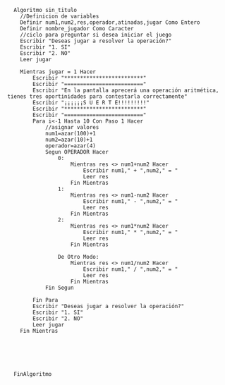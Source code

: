       Algoritmo sin_titulo
      	//Definicion de variables
      	Definir num1,num2,res,operador,atinadas,jugar Como Entero
      	Definir nombre_jugador Como Caracter
      	//ciclo para preguntar si desea iniciar el juego
      	Escribir "Deseas jugar a resolver la operación?"
      	Escribir "1. SI"
      	Escribir "2. NO"
      	Leer jugar
      	
      	Mientras jugar = 1 Hacer
      		Escribir "*************************"
      		Escribir "========================="
      		Escribir "En la pantalla aprecerá una operación aritmética, tienes tres oportinidades para contestarla correctamente"
      		Escribir "¡¡¡¡¡¡S U E R T E!!!!!!!!!"
      		Escribir "*************************"
      		Escribir "========================="
      		Para i<-1 Hasta 10 Con Paso 1 Hacer
      			//asignar valores
      			num1=azar(100)+1
      			num2=azar(10)+1
      			operador=azar(4)
      			Segun OPERADOR Hacer
      				0:
      					Mientras res <> num1+num2 Hacer
      						Escribir num1," + ",num2," = "
      						Leer res
      					Fin Mientras
      				1:
      					Mientras res <> num1-num2 Hacer
      						Escribir num1," - ",num2," = "
      						Leer res
      					Fin Mientras
      				2:
      					Mientras res <> num1*num2 Hacer
      						Escribir num1," * ",num2," = "
      						Leer res
      					Fin Mientras
      	
      				De Otro Modo:
      					Mientras res <> num1/num2 Hacer
      						Escribir num1," / ",num2," = "
      						Leer res
      					Fin Mientras
      			Fin Segun
      			
      		Fin Para
      		Escribir "Deseas jugar a resolver la operación?"
      		Escribir "1. SI"
      		Escribir "2. NO"
      		Leer jugar
      	Fin Mientras
      	
      	
      	
      	
      	
      	
      FinAlgoritmo

